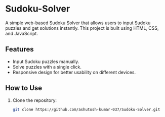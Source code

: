 # Sudoku-Solver

A simple web-based Sudoku Solver that allows users to input Sudoku puzzles and get solutions instantly. This project is built using HTML, CSS, and JavaScript.

## Features

- Input Sudoku puzzles manually.
- Solve puzzles with a single click.
- Responsive design for better usability on different devices.

## How to Use

1. Clone the repository:
   ```bash
   git clone https://github.com/ashutosh-kumar-037/Sudoku-Solver.git
   ```
